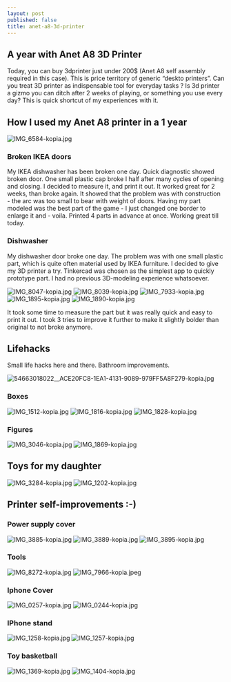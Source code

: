 ```yaml
---
layout: post
published: false
title: anet-a8-3d-printer
---
```

## A year with Anet A8 3D Printer

Today, you can buy 3dprinter just under 200$ (Anet A8 self assembly required in this case). This is price territory of generic “deskto printers”. Can you treat 3D printer as indispensable tool for everyday tasks ? Is 3d printer a gizmo you can ditch after 2 weeks of playing, or something you use every day? 
This is quick shortcut of my experiences with it. 

## How I used my Anet A8 printer in a 1 year

![IMG_6584-kopia.jpg]({{site.baseurl}}/assets/IMG_6584-kopia.jpg)



### Broken IKEA doors 

My IKEA dishwasher has been broken one day. Quick diagnostic showed broken door. One small plastic cap broke I half after many cycles of opening and closing. I decided to measure it, and print it out. It worked great for 2 weeks, than broke again. It showed that the problem was with construction - the arc was too small to bear with weight of doors. Having my part modeled was the best part of the game - I just changed one border to enlarge it and - voila. Printed 4 parts in advance at once.  Working great till today. 

### Dishwasher

My dishwasher door broke one day. The problem was with one small plastic part, which is quite often material used by IKEA furniture. I decided to give my 3D printer a try.  Tinkercad was chosen as the simplest app to quickly prototype part. I had no previous 3D-modeling experience whatsoever. 

![IMG_8047-kopia.jpg]({{site.baseurl}}/assets/IMG_8047-kopia.jpg)
![IMG_8039-kopia.jpg]({{site.baseurl}}/assets/IMG_8039-kopia.jpg)
![IMG_7933-kopia.jpg]({{site.baseurl}}/assets/IMG_7933-kopia.jpg)
![IMG_1895-kopia.jpg]({{site.baseurl}}/assets/IMG_1895-kopia.jpg)
![IMG_1890-kopia.jpg]({{site.baseurl}}/assets/IMG_1890-kopia.jpg)





It took some time to measure the part but it was really quick and easy to print it out. I took 3 tries to improve it further to make it slightly bolder than original to not broke anymore. 

## Lifehacks

Small life hacks here and there. Bathroom improvements.

![54663018022__ACE20FC8-1EA1-4131-9089-979FF5A8F279-kopia.jpg]({{site.baseurl}}/assets/54663018022__ACE20FC8-1EA1-4131-9089-979FF5A8F279-kopia.jpg)


### Boxes

![IMG_1512-kopia.jpg]({{site.baseurl}}/assets/IMG_1512-kopia.jpg)
![IMG_1816-kopia.jpg]({{site.baseurl}}/assets/IMG_1816-kopia.jpg)
![IMG_1828-kopia.jpg]({{site.baseurl}}/assets/IMG_1828-kopia.jpg)



### Figures

![IMG_3046-kopia.jpg]({{site.baseurl}}/assets/IMG_3046-kopia.jpg)
![IMG_1869-kopia.jpg]({{site.baseurl}}/assets/IMG_1869-kopia.jpg)

## Toys for my daughter

![IMG_3284-kopia.jpg]({{site.baseurl}}/assets/IMG_3284-kopia.jpg)
![IMG_1202-kopia.jpg]({{site.baseurl}}/assets/IMG_1202-kopia.jpg)

## Printer self-improvements :-)

### Power supply cover

![IMG_3885-kopia.jpg]({{site.baseurl}}/assets/IMG_3885-kopia.jpg)
![IMG_3889-kopia.jpg]({{site.baseurl}}/assets/IMG_3889-kopia.jpg)
![IMG_3895-kopia.jpg]({{site.baseurl}}/assets/IMG_3895-kopia.jpg)


### Tools

![IMG_8272-kopia.jpg]({{site.baseurl}}/assets/IMG_8272-kopia.jpg)
![IMG_7966-kopia.jpeg]({{site.baseurl}}/assets/IMG_7966-kopia.jpeg)


### Iphone Cover

![IMG_0257-kopia.jpg]({{site.baseurl}}/assets/IMG_0257-kopia.jpg)
![IMG_0244-kopia.jpg]({{site.baseurl}}/assets/IMG_0244-kopia.jpg)

### IPhone stand

![IMG_1258-kopia.jpg]({{site.baseurl}}/assets/IMG_1258-kopia.jpg)
![IMG_1257-kopia.jpg]({{site.baseurl}}/assets/IMG_1257-kopia.jpg)

### Toy basketball

![IMG_1369-kopia.jpg]({{site.baseurl}}/assets/IMG_1369-kopia.jpg)
![IMG_1404-kopia.jpg]({{site.baseurl}}/assets/IMG_1404-kopia.jpg)

